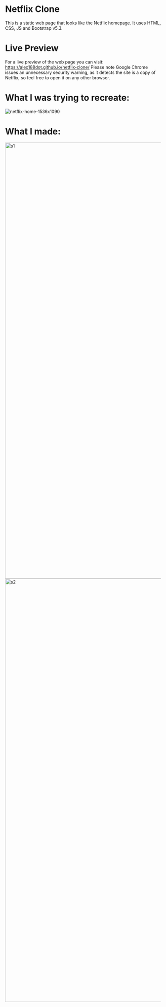 # Netflix Clone

This is a static web page that looks like the Netflix homepage. It uses HTML, CSS, JS and Bootstrap v5.3.

# Live Preview
For a live preview of the web page you can visit: https://alex188dot.github.io/netflix-clone/
Please note Google Chrome issues an unnecessary security warning, as it detects the site is a copy of Netflix, so feel free to open it on any other browser.

# What I was trying to recreate:

![netflix-home-1536x1090](https://github.com/Alex188dot/netflix-clone/assets/117444853/ef604a46-7a01-42a6-a621-9d1ff9a93955)

# What I made:

<img width="1407" alt="s1" src="https://github.com/Alex188dot/netflix-clone/assets/117444853/26d51407-5911-4972-9d21-c439a348d6f3">

<img width="1366" alt="s2" src="https://github.com/Alex188dot/netflix-clone/assets/117444853/a0a5c384-1416-4246-a2e8-992554ac23ac">
